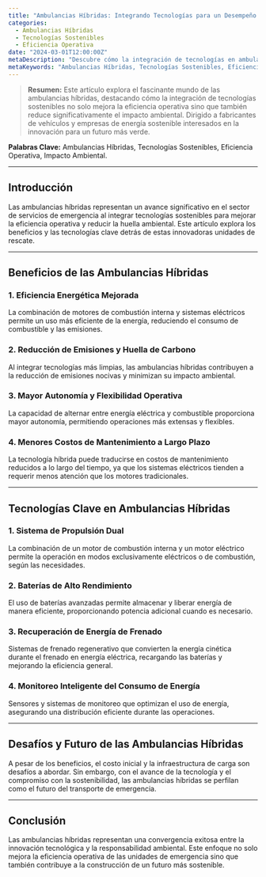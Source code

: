 ```yaml
---
title: "Ambulancias Híbridas: Integrando Tecnologías para un Desempeño Eficiente"
categories:
  - Ambulancias Híbridas
  - Tecnologías Sostenibles
  - Eficiencia Operativa
date: "2024-03-01T12:00:00Z"
metaDescription: "Descubre cómo la integración de tecnologías en ambulancias híbridas puede mejorar la eficiencia operativa y reducir su impacto ambiental. Dirigido a fabricantes de vehículos y empresas de energía sostenible."
metaKeywords: "Ambulancias Híbridas, Tecnologías Sostenibles, Eficiencia Operativa, Impacto Ambiental"
---
```


> **Resumen:** Este artículo explora el fascinante mundo de las ambulancias híbridas, destacando cómo la integración de tecnologías sostenibles no solo mejora la eficiencia operativa sino que también reduce significativamente el impacto ambiental. Dirigido a fabricantes de vehículos y empresas de energía sostenible interesados en la innovación para un futuro más verde.

**Palabras Clave:** Ambulancias Híbridas, Tecnologías Sostenibles, Eficiencia Operativa, Impacto Ambiental.

---

## Introducción

Las ambulancias híbridas representan un avance significativo en el sector de servicios de emergencia al integrar tecnologías sostenibles para mejorar la eficiencia operativa y reducir la huella ambiental. Este artículo explora los beneficios y las tecnologías clave detrás de estas innovadoras unidades de rescate.

---

## Beneficios de las Ambulancias Híbridas

### **1. Eficiencia Energética Mejorada**

La combinación de motores de combustión interna y sistemas eléctricos permite un uso más eficiente de la energía, reduciendo el consumo de combustible y las emisiones.

### **2. Reducción de Emisiones y Huella de Carbono**

Al integrar tecnologías más limpias, las ambulancias híbridas contribuyen a la reducción de emisiones nocivas y minimizan su impacto ambiental.

### **3. Mayor Autonomía y Flexibilidad Operativa**

La capacidad de alternar entre energía eléctrica y combustible proporciona mayor autonomía, permitiendo operaciones más extensas y flexibles.

### **4. Menores Costos de Mantenimiento a Largo Plazo**

La tecnología híbrida puede traducirse en costos de mantenimiento reducidos a lo largo del tiempo, ya que los sistemas eléctricos tienden a requerir menos atención que los motores tradicionales.

---

## Tecnologías Clave en Ambulancias Híbridas

### **1. Sistema de Propulsión Dual**

La combinación de un motor de combustión interna y un motor eléctrico permite la operación en modos exclusivamente eléctricos o de combustión, según las necesidades.

### **2. Baterías de Alto Rendimiento**

El uso de baterías avanzadas permite almacenar y liberar energía de manera eficiente, proporcionando potencia adicional cuando es necesario.

### **3. Recuperación de Energía de Frenado**

Sistemas de frenado regenerativo que convierten la energía cinética durante el frenado en energía eléctrica, recargando las baterías y mejorando la eficiencia general.

### **4. Monitoreo Inteligente del Consumo de Energía**

Sensores y sistemas de monitoreo que optimizan el uso de energía, asegurando una distribución eficiente durante las operaciones.

---

## Desafíos y Futuro de las Ambulancias Híbridas

A pesar de los beneficios, el costo inicial y la infraestructura de carga son desafíos a abordar. Sin embargo, con el avance de la tecnología y el compromiso con la sostenibilidad, las ambulancias híbridas se perfilan como el futuro del transporte de emergencia.

---

## Conclusión

Las ambulancias híbridas representan una convergencia exitosa entre la innovación tecnológica y la responsabilidad ambiental. Este enfoque no solo mejora la eficiencia operativa de las unidades de emergencia sino que también contribuye a la construcción de un futuro más sostenible.